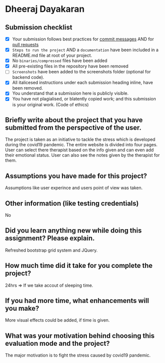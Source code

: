# Dheeraj Dayakaran

## Submission checklist

- [x] Your submission follows best practices for [commit messages](https://chris.beams.io/posts/git-commit/) AND for [pull requests](https://github.community/t/best-practices-for-pull-requests/10195)
- [x] `Steps to run the project` AND a `documentation` have been included in a README.md file at root of your project.
- [x] No `binaries/compressed` files have been added
- [x] All pre-existing files in the repository have been removed
- [ ] `Screenshots` have been added to the screenshots folder (optional for backend code).
- [x] All italicesed instructions under each submission heading inline, have been removed.
- [x] You understand that a submission here is publicly visible. 
- [x] You have not plagialised, or blatently copied work; and this submission is your original work. (Code of ethics)

## Briefly write about the project that you have submitted from the perspective of the user.
The project is taken as an initiative to tackle the stress which is developed during the covid19 pandemic. The entire website is divided into four pages. User can select there therapist based on the info given and can even add their emotional status. User can also see the notes given by the therapist for them.
## Assumptions you have made for this project?
Assumptions like user experince and users point of view was taken. 
## Other information (like testing credentials)
No
## Did you learn anything new while doing this assignment? Please explain.
Refreshed bootstrap grid system and JQuery.
## How much time did it take for you complete the project?
24hrs => If we take accout of sleeping time.
## If you had more time, what enhancements will you make?
More visual effects could be added, if time is given.
## What was your motivation behind choosing this evaluation mode and the project?
The major motivation is to fight the stress caused by covid19 pandemic.
